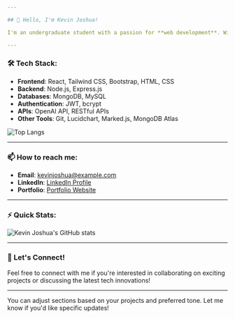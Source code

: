 ```yaml
---

## 👋 Hello, I'm Kevin Joshua!

I'm an undergraduate student with a passion for **web development**. With experience in building responsive and scalable applications, I enjoy taking on challenges in both the **frontend** and **backend** development spaces.

---
```


### 🛠️ Tech Stack:
- **Frontend**: React, Tailwind CSS, Bootstrap, HTML, CSS
- **Backend**: Node.js, Express.js
- **Databases**: MongoDB, MySQL
- **Authentication**: JWT, bcrypt
- **APIs**: OpenAI API, RESTful APIs
- **Other Tools**: Git, Lucidchart, Marked.js, MongoDB Atlas

![Top Langs](https://github-readme-stats.vercel.app/api/top-langs/?username=kevin-joshua&layout=compact&theme=radical)


---

### 📫 How to reach me:
- **Email**: kevinjoshua@example.com
- **LinkedIn**: [LinkedIn Profile](https://www.linkedin.com/in/kevin-joshua-main/)
- **Portfolio**: [Portfolio Website](https://myportfolio-alpha-eosin.vercel.app/)


---

### ⚡ Quick Stats:
![Kevin Joshua's GitHub stats](https://github-readme-stats.vercel.app/api?username=kevin-joshua&show_icons=true&theme=radical)


---

### 🔗 Let's Connect!

Feel free to connect with me if you're interested in collaborating on exciting projects or discussing the latest tech innovations!

---

You can adjust sections based on your projects and preferred tone. Let me know if you'd like specific updates!
